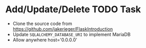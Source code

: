 # Add/Update/Delete TODO Task

- Clone the source code from https://github.com/jakerieger/FlaskIntroduction
- Update `SQLALCHEMY_DATABASE_URI` to implement MariaDB
- Allow anywhere host='0.0.0.0'
